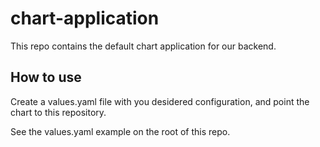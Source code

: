 # chart-application

This repo contains the default chart application for our backend.

## How to use

Create a values.yaml file with you desidered configuration, and point the chart to this repository.

See the values.yaml example on the root of this repo.
